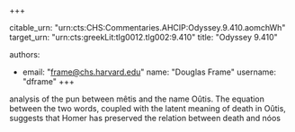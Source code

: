 +++


citable_urn: "urn:cts:CHS:Commentaries.AHCIP:Odyssey.9.410.aomchWh"
target_urn: "urn:cts:greekLit:tlg0012.tlg002:9.410"
title: "Odyssey 9.410"

authors:
- email: "frame@chs.harvard.edu"
  name: "Douglas Frame"
  username: "dframe"
+++

<p>analysis of the pun between mêtis and the name Oûtis. The equation between the two words, coupled with the latent meaning of death in Oûtis, suggests that Homer has preserved the relation between death and nóos</p>